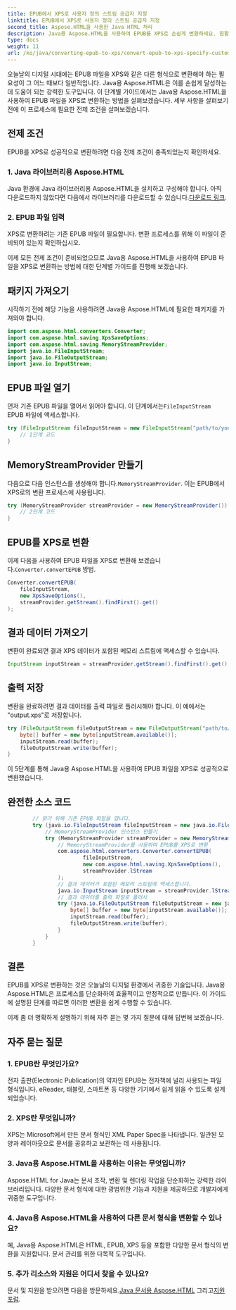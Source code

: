 ```yaml
---
title: EPUB에서 XPS로 사용자 정의 스트림 공급자 지정
linktitle: EPUB에서 XPS로 사용자 정의 스트림 공급자 지정
second_title: Aspose.HTML을 사용한 Java HTML 처리
description: Java용 Aspose.HTML을 사용하여 EPUB를 XPS로 손쉽게 변환하세요. 원활한 변환 프로세스를 위해 이 단계별 가이드를 따르세요.
type: docs
weight: 11
url: /ko/java/converting-epub-to-xps/convert-epub-to-xps-specify-custom-stream-provider/
---
```

오늘날의 디지털 시대에는 EPUB 파일을 XPS와 같은 다른 형식으로 변환해야 하는 필요성이 그 어느 때보다 일반적입니다. Java용 Aspose.HTML은 이를 손쉽게 달성하는 데 도움이 되는 강력한 도구입니다. 이 단계별 가이드에서는 Java용 Aspose.HTML을 사용하여 EPUB 파일을 XPS로 변환하는 방법을 살펴보겠습니다. 세부 사항을 살펴보기 전에 이 프로세스에 필요한 전제 조건을 살펴보겠습니다.

## 전제 조건

EPUB를 XPS로 성공적으로 변환하려면 다음 전제 조건이 충족되었는지 확인하세요.

### 1. Java 라이브러리용 Aspose.HTML

 Java 환경에 Java 라이브러리용 Aspose.HTML을 설치하고 구성해야 합니다. 아직 다운로드하지 않았다면 다음에서 라이브러리를 다운로드할 수 있습니다.[다운로드 링크](https://releases.aspose.com/html/java/).

### 2. EPUB 파일 입력

XPS로 변환하려는 기존 EPUB 파일이 필요합니다. 변환 프로세스를 위해 이 파일이 준비되어 있는지 확인하십시오.

이제 모든 전제 조건이 준비되었으므로 Java용 Aspose.HTML을 사용하여 EPUB 파일을 XPS로 변환하는 방법에 대한 단계별 가이드를 진행해 보겠습니다.

## 패키지 가져오기

시작하기 전에 해당 기능을 사용하려면 Java용 Aspose.HTML에 필요한 패키지를 가져와야 합니다.

```java
import com.aspose.html.converters.Converter;
import com.aspose.html.saving.XpsSaveOptions;
import com.aspose.html.saving.MemoryStreamProvider;
import java.io.FileInputStream;
import java.io.FileOutputStream;
import java.io.InputStream;
```

## EPUB 파일 열기

 먼저 기존 EPUB 파일을 열어서 읽어야 합니다. 이 단계에서는`FileInputStream` EPUB 파일에 액세스합니다.

```java
try (FileInputStream fileInputStream = new FileInputStream("path/to/your/input.epub")) {
    // 1단계 코드
}
```

## MemoryStreamProvider 만들기

 다음으로 다음 인스턴스를 생성해야 합니다.`MemoryStreamProvider`. 이는 EPUB에서 XPS로의 변환 프로세스에 사용됩니다.

```java
try (MemoryStreamProvider streamProvider = new MemoryStreamProvider()) {
    // 2단계 코드
}
```

## EPUB를 XPS로 변환

 이제 다음을 사용하여 EPUB 파일을 XPS로 변환해 보겠습니다.`Converter.convertEPUB` 방법.

```java
Converter.convertEPUB(
    fileInputStream,
    new XpsSaveOptions(),
    streamProvider.getStream().findFirst().get()
);
```

## 결과 데이터 가져오기

변환이 완료되면 결과 XPS 데이터가 포함된 메모리 스트림에 액세스할 수 있습니다.

```java
InputStream inputStream = streamProvider.getStream().findFirst().get();
```

## 출력 저장

변환을 완료하려면 결과 데이터를 출력 파일로 플러시해야 합니다. 이 예에서는 "output.xps"로 저장합니다.

```java
try (FileOutputStream fileOutputStream = new FileOutputStream("path/to/your/output.xps")) {
    byte[] buffer = new byte[inputStream.available()];
    inputStream.read(buffer);
    fileOutputStream.write(buffer);
}
```

이 5단계를 통해 Java용 Aspose.HTML을 사용하여 EPUB 파일을 XPS로 성공적으로 변환했습니다.

## 완전한 소스 코드
```java
        // 읽기 위해 기존 EPUB 파일을 엽니다.
        try (java.io.FileInputStream fileInputStream = new java.io.FileInputStream(Resources.input("input.epub"))) {
            // MemoryStreamProvider 인스턴스 만들기
            try (MemoryStreamProvider streamProvider = new MemoryStreamProvider()) {
                // MemoryStreamProvider를 사용하여 EPUB를 XPS로 변환
                com.aspose.html.converters.Converter.convertEPUB(
                        fileInputStream,
                        new com.aspose.html.saving.XpsSaveOptions(),
                        streamProvider.lStream
                );
                // 결과 데이터가 포함된 메모리 스트림에 액세스합니다.
                java.io.InputStream inputStream = streamProvider.lStream.stream().findFirst().get();
                // 결과 데이터를 출력 파일로 플러시
                try (java.io.FileOutputStream fileOutputStream = new java.io.FileOutputStream(Resources.output("output.xps"))) {
                    byte[] buffer = new byte[inputStream.available()];
                    inputStream.read(buffer);
                    fileOutputStream.write(buffer);
                }
            }
        }
```

## 결론

EPUB를 XPS로 변환하는 것은 오늘날의 디지털 환경에서 귀중한 기술입니다. Java용 Aspose.HTML은 프로세스를 단순화하여 효율적이고 안정적으로 만듭니다. 이 가이드에 설명된 단계를 따르면 이러한 변환을 쉽게 수행할 수 있습니다.

이제 좀 더 명확하게 설명하기 위해 자주 묻는 몇 가지 질문에 대해 답변해 보겠습니다.

## 자주 묻는 질문

### 1. EPUB란 무엇인가요?

전자 출판(Electronic Publication)의 약자인 EPUB는 전자책에 널리 사용되는 파일 형식입니다. eReader, 태블릿, 스마트폰 등 다양한 기기에서 쉽게 읽을 수 있도록 설계되었습니다.

### 2. XPS란 무엇입니까?

XPS는 Microsoft에서 만든 문서 형식인 XML Paper Spec을 나타냅니다. 일관된 모양과 레이아웃으로 문서를 공유하고 보관하는 데 사용됩니다.

### 3. Java용 Aspose.HTML을 사용하는 이유는 무엇입니까?

Aspose.HTML for Java는 문서 조작, 변환 및 렌더링 작업을 단순화하는 강력한 라이브러리입니다. 다양한 문서 형식에 대한 광범위한 기능과 지원을 제공하므로 개발자에게 귀중한 도구입니다.

### 4. Java용 Aspose.HTML을 사용하여 다른 문서 형식을 변환할 수 있나요?

예, Java용 Aspose.HTML은 HTML, EPUB, XPS 등을 포함한 다양한 문서 형식의 변환을 지원합니다. 문서 관리를 위한 다목적 도구입니다.

### 5. 추가 리소스와 지원은 어디서 찾을 수 있나요?

 문서 및 지원을 받으려면 다음을 방문하세요.[Java 문서용 Aspose.HTML](https://reference.aspose.com/html/java/) 그리고[지원 포럼](https://forum.aspose.com/).


